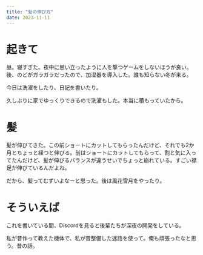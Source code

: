 ```yaml
---
title: "髪の伸び方"
date: 2023-11-11
---
```


# 起きて
昼。寝すぎた。夜中に思い立ったように人を撃つゲームをしないほうが良い。後、のどがガラガラだったので、加湿器を導入した。誰も知らない冬が来る。

今日は洗濯をしたり、日記を書いたり。

久しぶりに家でゆっくりできるので洗濯もした。本当に積もっていたから。

# 髪
髪が伸びてきた。この前ショートにカットしてもらったんだけど、それでも2か月とちょっと経つと伸びる。前はショートにカットしてもらって、割と気に入ってたんだけど、髪が伸びるバランスが違うせいでちょっと崩れている。すごい襟足が伸びているんだよね。

だから、髪ってむずいよなーと思った。後は風花雪月をやったり。

# そういえば
これを書いている間、Discordを見ると後輩たちが深夜の開発をしている。

私が昔作って教えた機体で、私が昔整備した迷路を使って。俺も頑張ったなと思う。昔の話。